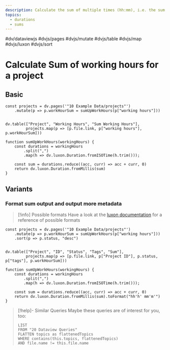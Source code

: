 ```yaml
---
description: Calculate the sum of multiple times (hh:mm), i.e. the sum of hours one has spent on a project 
topics:
  - durations
  - sums
---
```

#dv/dataviewjs #dvjs/pages #dvjs/mutate #dvjs/table #dvjs/map #dvjs/luxon #dvjs/sort

# Calculate Sum of working hours for a project

## Basic 

```dataviewjs
const projects = dv.pages('"10 Example Data/projects"')
	.mutate(p => p.workHourSum = sumUpWorkHours(p["working hours"]))


dv.table(["Project", "Working Hours", "Sum Working Hours"], 
		 projects.map(p => [p.file.link, p["working hours"], p.workHourSum]))

function sumUpWorkHours(workingHours) {
	const durations = workingHours
		.split(",")
		.map(h => dv.luxon.Duration.fromISOTime(h.trim()));
	
	const sum = durations.reduce((acc, curr) => acc + curr, 0)
	return dv.luxon.Duration.fromMillis(sum) 
}
```

## Variants

### Format sum output and output more metadata
> [!info] Possible formats
> Have a look at the [luxon documentation](https://moment.github.io/luxon/api-docs/index.html#durationtoformat) for a reference of possible formats

```dataviewjs
const projects = dv.pages('"10 Example Data/projects"')
	.mutate(p => p.workHourSum = sumUpWorkHours(p["working hours"]))
	.sort(p => p.status, "desc")


dv.table(["Project", "ID", "Status", "Tags", "Sum"], 
		 projects.map(p => [p.file.link, p["Project ID"], p.status, p["tags"], p.workHourSum]))

function sumUpWorkHours(workingHours) {
	const durations = workingHours
		.split(",")
		.map(h => dv.luxon.Duration.fromISOTime(h.trim()));
	
	const sum = durations.reduce((acc, curr) => acc + curr, 0)
	return dv.luxon.Duration.fromMillis(sum).toFormat("hh'h' mm'm'")
}
```

> [!help]- Similar Queries
> Maybe these queries are of interest for you, too:
> ```dataview
> LIST
> FROM "20 Dataview Queries"
> FLATTEN topics as flattenedTopics
> WHERE contains(this.topics, flattenedTopics)
> AND file.name != this.file.name
> ```
